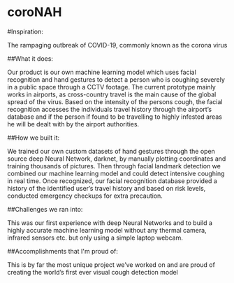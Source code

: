 # coroNAH

#Inspiration:

The rampaging outbreak of COVID-19, commonly known as the corona virus

##What it does:

Our product is our own machine learning model which uses facial recognition and hand gestures to detect a 
person who is coughing severely in a public space through a CCTV footage. The current prototype mainly works 
in airports, as cross-country travel is the main cause of the global spread of the virus. Based on the intensity 
of the persons cough, the facial recognition accesses the individuals travel history through the airport’s database 
and if the person if found to be travelling to highly infested areas he will be dealt with by the airport authorities.

##How we built it:

We trained our own custom datasets of hand gestures through the open source deep Neural Network, darknet, 
by manually plotting coordinates and training thousands of pictures. Then through facial landmark detection 
we combined our machine learning model and could detect intensive coughing in real time. Once recognized, our 
facial recognition database provided a history of the identified user’s travel history and based on risk levels, 
conducted emergency checkups for extra precaution.

##Challenges we ran into:

This was our first experience with deep Neural Networks and to build a highly accurate machine learning model 
without any thermal camera, infrared sensors etc. but only using a simple laptop webcam.

##Accomplishments that I'm proud of:

This is by far the most unique project we’ve worked on and are proud of creating the world’s first ever 
visual cough detection model
